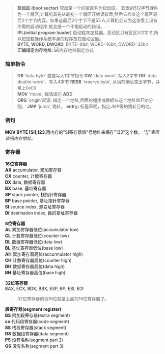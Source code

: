 ### 
> __启动区 (boot sector)__ 软盘第一个的扇区称为启动区。
> 软盘的512字节就称为一个扇区,计算机首先从最初一个扇区开始读软盘,然后去检查这个扇区最后2个字节内容。如果这最后2个字节不是55 A,计算机会认为这张盘上没有所需的启动程序,就会报一个不能启动的错误。  
> __IPL(initial program loader)__ 启动程序加载器。启动区只有区区512字节,所以把加载操作系统本身的程序放在启动区里。  
> __BYTE, WORD, DWORD__, BYTE=8bit, WORD=16bit, DWORD=32bit  
> __汇编指定内存地址:__
![内存地址指定方式](../Images/memery_rule.pmg)  


### 简单指令
> __DB__ 'data byte' 直接写入1字节指令
> __DW__ 'data word', 写入2字节
> __DD__ 'data double-word'，写入4字节
> __RESB__ 'reserve byte', 从当前地址空出字节，并填上0x00  
> __MOV__ 'move', 赋值语句
> __ADD__   
> __ORG__ 'origin'起源, 指定一个地址,后面的程序或数据从这个地址值开始分配。
> __JMP__ 'jump', 跳转。
> __entry:__ 标签声明，指定JMP等的跳转目的地。

### 例句  
__MOV BYTE [SI],123__,用内存的"SI寄存器值"号地址来保存"123"这个数。 _"[]"表示访问内存地址。_  


### 寄存器  
__16位寄存器__  
__AX__ accumulator, 累加寄存器  
__CX__ counter, 计数寄存器  
__DX__ data, 数据寄存器  
__BX__ base, 基址寄存器  
__SP__ stack pointer, 栈指针寄存器  
__BP__ base pointer, 基址指针寄存器  
__SI__ source index, 源变址寄存器  
__DI__ destination index, 目的变址寄存器  

__8位寄存器__  
__AL__ 累加寄存器低位(accumulator low)  
__CL__ 计数寄存器低位(counter low)  
__DL__ 数据寄存器低位(data low)  
__BL__ 基址寄存器低位(base low)  
__AH__ 累加寄存器高位(accurmulator high)  
__CH__ 计数寄存器高位(counter high)  
__DH__ 数据寄存器高位(data high)  
__BH__ 基址寄存器高位(base high)  

__32位寄存器__  
BAX, ECX, BDX, BBX, ESP, BP, ESI, EDI
> 32位寄存器的低16位就是上面的16位寄存器了。  

__段寄存器(segment register)__  
__BS__ 附加段寄存器(extra segment)  
__cs__ 代码段寄存器(code segment)  
__8S__ 栈段寄存器(stack segment)  
__D8__ 数据段寄存器(data segment)  
__PS__ 没有名称(segment part 2)  
__GS__ 没有名称(segment part 3)  
